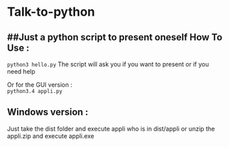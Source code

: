 # Talk-to-python
##Just a python script to present oneself
How To Use :  
--------
```python3 hello.py```
The script will ask you if you want to present or if you need help  

Or for the GUI version :  
```python3.4 appli.py```

Windows version :
-----------------
Just take the dist folder and execute appli who is in dist/appli or unzip the appli.zip and execute appli.exe
